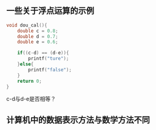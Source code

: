 ## 一些关于浮点运算的示例

```  C
void dou_cal(){
    double c = 0.8;
    double d = 0.7;
    double e = 0.6;

    if((c-d) == (d-e)){
        printf("ture");
    }else{
        printf("false"); 
    }
    return 0;
}
```
c-d与d-e是否相等？

##  计算机中的数据表示方法与数学方法不同